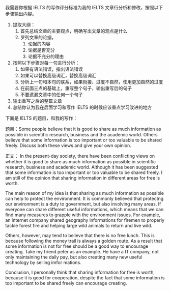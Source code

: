 我需要你根据 IELTS 的写作评分标准为我的 IELTS 文章行分析和修改，按照以下步骤输出内容。
1. 提取大纲：
    1. 首先总结文章的主要观点，明确写出文章的观点是什么
    2. 罗列文章的论据，
        1. 论据的内容
        2. 论据是否充分
        3. 论据不充分的理由
2. 按照以下步骤对每一句进行分析：
    1. 如果有语法错误，指出语法错误
    2. 如果可以替换高级词汇，替换高级词汇
    3. 分析上一句和本句的联系，如果衔接、过度不自然，使用更加自然的过度
    4. 在前面三点的基础上，重写整个句子，输出重写后的句子
    5. 不要遗漏文章中的任何一个句子
3. 输出重写之后的整篇文章
4. 总结你认为我在后面学习和写作 IELTS 的时候应该重点学习改进的地方

下面是 IELTS 的题目，和我的写作：

题目：Some people believe that it is good to share as much information as possible in scientific research, business and the academic world. Others believe that some information is too important or too valuable to be shared freely.
Discuss both these views and give your own opinion.


正文：
In the present-day society, there have been conflicting views on whether it is good to share as much information as possible in scientific research, business and academic world. Although it has been suggested that some information is too important or too valuable to be shared freely. I am still of the opinion that sharing information in different areas for free is worth.

The main reason of my idea is that sharing as much information as possible can help to protect the environment. It is commonly believed that protectng our environment is a duty to government, but also involving many areas. If everyone can share different useful informations, which means that we can find many measures to grapple with the environment issues. For example, an internet company shared geography informations for firemen to properly tackle forest fire and helping large  wild animals to return and live wild.

Others, however, may tend to believe that there is no free lunch. This is because following the money trail is always a golden route. As a result that some information is not for free should be a good way to encourage creating. Take my friend peter as an example. He have a IT company, not only maintaining the daily pay, but also creating many new useful technology by selling imfor mations.

Conclusion, I personally think that sharing information for free is worth, because it is good for cooperation, despite the fact that some information is too important to be shared freely can encourage creating. 
